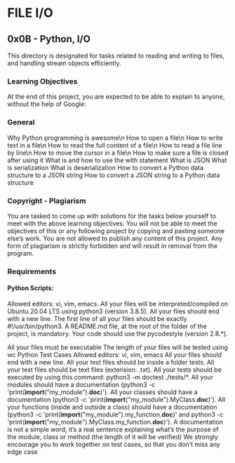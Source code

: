 # FILE I/O
## 0x0B - Python, I/O

This directory is designated for tasks related to reading and writing to files, and handling stream objects efficiently.

### Learning Objectives
At the end of this project, you are expected to be able to explain to anyone, without the help of Google:

### General
  Why Python programming is awesome\n
  How to open a file\n
  How to write text in a file\n
  How to read the full content of a file\n
  How to read a file line by line\n
  How to move the cursor in a file\n
  How to make sure a file is closed after using it
  What is and how to use the with statement
  What is JSON
  What is serialization
  What is deserialization
  How to convert a Python data structure to a JSON string
  How to convert a JSON string to a Python data structure

### Copyright - Plagiarism
  You are tasked to come up with solutions for the tasks below yourself to meet with the above learning objectives.
  You will not be able to meet the objectives of this or any following project by copying and pasting someone else’s work.
  You are not allowed to publish any content of this project.
  Any form of plagiarism is strictly forbidden and will result in removal from the program.

### Requirements
#### Python Scripts:
  Allowed editors: vi, vim, emacs.
  All your files will be interpreted/compiled on Ubuntu 20.04 LTS using python3 (version 3.8.5).
  All your files should end with a new line.
  The first line of all your files should be exactly #!/usr/bin/python3.
  A README.md file, at the root of the folder of the project, is mandatory.
  Your code should use the pycodestyle (version 2.8.*).

  All your files must be executable
  The length of your files will be tested using wc
  Python Test Cases
  Allowed editors: vi, vim, emacs
  All your files should end with a new line.
  All your test files should be inside a folder tests.
  All your test files should be text files (extension: .txt).
  All your tests should be executed by using this command: python3 -m doctest ./tests/*.
  All your modules should have a documentation (python3 -c 'print(__import__("my_module").__doc__)').
  All your classes should have a documentation (python3 -c 'print(__import__("my_module").MyClass.__doc__)').
  All your functions (inside and outside a class) should have a documentation (python3 -c 'print(__import__("my_module").my_function.__doc__)' and python3 -c 'print(__import__("my_module").MyClass.my_function.__doc__)').
  A documentation is not a simple word, it’s a real sentence explaining what’s the purpose of the module, class or method (the length of it will be verified)
  We strongly encourage you to work together on test cases, so that you don’t miss any edge case
